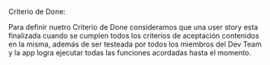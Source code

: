 Criterio de Done:

Para definir nuetro Criterio de Done consideramos que una user story esta finalizada cuando se cumplen todos los
criterios de aceptación contenidos en la misma, además de ser testeada por todos los miembros
del Dev Team y la app logra ejecutar todas las funciones acordadas hasta el momento.
